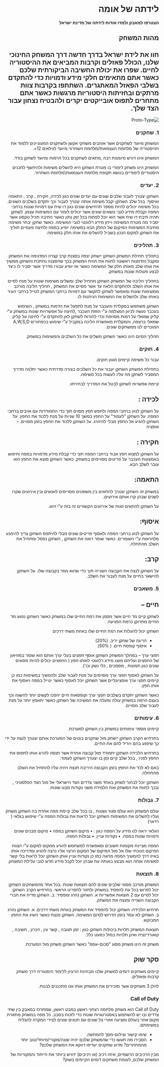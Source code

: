 <div dir='rtl' lang='he'>

# לידתה של אומה

**הצטרפו למאבק ולמדו אודות לידתה של מדינת ישראל**

## מהות המשחק
חוו את לידת ישראל בדרך חדשה דרך המשחק החינוכי שלנו, הכולל פאזלים וקרבות המביאים את ההיסטוריה לחיים.
שפרו את יכולת החשיבה הביקורתית שלכם כאשר אתם מתאימים חלקי מידע ודמויות כדי להתקדם בשלבי הפאזל המאתגרים.
השתתפו בקרבות צוות מרתקים ובחזיתות היסטוריות מרגשות כאשר אתם מתחרים לתפוס אובייקטים יקרים ולהבטיח נצחון עבור הצד שלך.
---
 ![Proto-Type](https://user-images.githubusercontent.com/74235390/226592674-b61ac60d-99d7-49a2-9a69-e9ba9cb210a5.jpg)


### 1. שחקנים
<p>
המשחק מיועד לשחקנים אשר אוהבים משחקי אקשן ולשחקנים המעוניינים ללמוד את ההיסטוריה של מלחמת העצמאות/מלחמת השחרור מיועד לגילאים 12+.
</p>
<p>
המשחק אינו דורש מיומנות רבה ,מתאים לשחקנים בכל הרמות ומיועד לשחקן בודד.
</p>
<p>
המשחק הינו משחק לימודי בו מטרת השחקן היא להשלים משימות ולהיחשף לתכנים היסטוריים לימודיים בנושא תקופת מלחמת העצמאות\מלחמת השחרור.
</p>



### 2.	יעדים
השחקן יצטרך לעבור שלבים שונים עם יעדים שונים כגון לכידה, חקירה , קרב , התאמה ואיסוף.
בכל שלב השחקן יקבל משימה אותה יצטרך לעבור וכך יתקדם בשלבים השונים.
בכל משימה יכולים להיות מספר תרחישים שונים כגון דו שיח עם דמויות שונות ברחבי המפה וקבלת מידע לגבי נושאים שונים אשר יכולים לעזור עם המשימות עצמן.
לשחקן תהיה תיבת דו שיח אשר הוא יוכל לפתוח בכל זמן נתון כאשר התיבה תכיל טקסט אשר יסביר מה מטרת המשימה וייתן מידע רלוונטי לגבי המשימה.
כאשר שחקן יבחר משימה מתיבת המשימות המיקום של החלק הבא במשימה יופיע במפה ולחיצה פעמיים תוליך את השחקן למקום הנכון בשביל להשלים את אותו חלק במשימה.


### 3.	תהליכים
<p>
בתהליך תחילת המשחק השחקן יישחק יצפה בסצנת קרב קצרה המדגימה את המשחק ומקבל הזדמנות ראשונה לחוות את חווית המשחק בכך שהסצנה נחתכת והשחקן ממשיך את אותו שלב מאותו חלק של המשימה כאשר אז יופיע עבורו מדריך אשר יסביר לו כיצד לבצע פעולות שונות במשחק.
</p>
<p>
בתהליך הליבה של המשחק השחקן מתחיל שלב ומשלים משימות שונות על מנת לסיים את אותו השלב ולהתקדם הלאה עד אשר מסיים את המשחק , תהליך הליבה מורכב ממשימות שונות ומאפשר לשחקן לתקשר עם דמויות ברחבי המשחק לטייל ברחבי העיר באותו שלב ולהשלים את המשימות הניתנות לו.
</p>
<p>
השחקן משתמש במקלדת והעכבר על מנת לתפעל את הדמות במשחק , השימוש בעכבר נעשה לכיוון המצלמה ע"י הוזזת העכבר ,לחיצה על אפשרויות שונות במשחק ע"י קליק שמאלי על דמות מסוימת וכדי להורות לשחקן לאן להתקדם ע"י לחיצה על קליק שמאלי ברצפה, והמקלדת מאפשרת הליכה במקביל ע"י שימוש בכפתורים A,W,S,D המוכרים לנו ממשחקים שונים.
</p>
<p>
תהליך הסיום הינו כאשר השחקן משלים את כל השלבים והמשימות במשחק.
</p>





### 4.	חוקים
<p>
עבור כל משימה קיימים מגוון חוקים.
</p>
<p>
בתחילת המשחק השחקן יעבור את כל השלבים בצורה סדרתית כאשר יתלווה מדריך המסביר לשחקן מה עליו לעשות בכל משימה.
</p>
<p>
קיימת אפשרות לשחקן לבטל את המדריך לבחירתו.
</p>


## לכידה :  

על השחקן לנוע ברחבי המפה ולחפש חפץ מסוים תוך כדי התמודדות עם אויבים ברחבי המפה.
על השחקן "לעמוד" על החפץ במשך 10 שניות על מנת ללכוד את החפץ.
על השחקן להגיע אל החפץ מבלי להיהרג.
על השחקן ללכוד את החפץ בזמן מסויים. – אופציה

## חקירה : 
על השחקן למצוא חפץ אבוד ברחבי המפה תוך כדי קבלת מידע מדמויות במפה וחיפוש באמצעות העכבר על פריטים מסויימים במשחק.
כאשר השחקן מוצא את החפץ הוא עובר לשלב הבא.

## התאמה: 
במשחק זה השחקן יצטרך להתאים בין משפטים מסויימים לאנשים ובין אירועים שקרו לשנים שבהן קרו אותם אירועים.

על השחקן להתאים זוגות של אירועים הקשורים זה בזה ע"י זיווג.

## איסוף:
על השחקן לנוע ברחבי המפה ולאסוף פריטים שונים מבלי להיתפס
השחקן צריך להימנע מלהראות ע"י השומרים.
כאשר שומר רואה את השחקן , השחקן נפסל ומתחיל את השלב מהתחלה.

## קרב:
על השחקן לנצח את הקבוצה השנייה תוך כדי שהוא נעזר בקבוצה שלו. 
על השחקן להישאר בחיים על מנת לעבור את השלב.








### 5.	משאבים
## חיים – 
<p>
לשחקן קיים מד חיים אשר מסמן את רמת החיים שלו במשחק כאשר השחקן נפגע מד החיים מתרוקן כרמת הפגיעה.
</p>
<p>
השחקן יכול להעלות את רמת החיים שלו באחת משתי דרכים 
</p>

* הריגה של שחקן יריב. (20%)
* איסוף קופסת חיים. ( 50%)

<p>
חפצי ערך – במהלך המשחק השחקן אוסף חפצים בעלי ערך אותם הוא שומר במוזיאון של החפצים ועליהם מוצג מידע רלוונטי לאותו חפץ ( החפצים יכולים להיות מסוגים שונים כגון תמונות , מסמכים , כלי נשק וכו').
</p>
<p>
על השחקן לאסוף חפצי ערך מסוימים על מנת לעבור שלב ולהמשיך במשימות 
כמו כן קיימים חפצי ערך אופציונליים אשר השחקן יוכל לאסוף כאשר יטייל במפה ויאסוף את אותו חפץ.
</p>
<p>
כאשר השחקן יתקדם בשלבים חפצי ערך וקופסאות חיים יהפכו לקשים יותר להשגה וכך בעצם הרמה במשחק  עולה ומעלה את המשיכה של השחקן כאשר יתאמץ יותר על מנת לעבור שלב מסויים.
</p>


### 6.	עימותים
<p>
קיימים מספר עימותים במשחק בין השחקן למערכת.
</p>
<p>
בתרחיש הקרב השחקן יישחק מול שחקנים בוטים של המערכת אותם יצטרך לנצח על ידי כך שיפגע בהם ויוריד להם את החיים.
</p>
<p>
בתרחיש הלכידה השחקן יתמודד מול קבוצה אחרת אשר תנסה להרוג אותו לתפוס את החפץ לפניו , בכל שלב קיים זמן בו יצטרך השחקן לעמוד.
</p>
<p>
באם לא לכד את החפץ בזמן הקבוצה היריבה תנצח ויהיה עליו להתחיל את השלב מהתחלה.
</p>
<p>
השחקן יוכל לבחור לשחק באחד משני צדדים הצד הישראלי אל מול הצד הפלסטיני , ובכך לחוות את המשחק ואת הלמידה משני נקודות מבט שונות.
</p>

### 7.	גבולות
עולם המשחק הוא עולם סגור ושטוח , בו בכל שלב קיימת מפה אחרת בה השחקן משחק ועליו להשלים את המשימות השחקן יוכל לראות את גבולות המפה ע"י שימוש בגלאי ( רדאר)

הגלאי יראה לנו מידע על המפה כגון : 
•	מיקום השחקן במפה 
•	מיקום מבנים שונים ודמויות שונות במפה.
•	נקודות עניין.
•	גבולות המפה.

המפה מציינת מקומות חשובים ומאפשרת למשתמש להגיע ממקום למקום ע"י הצגת המיקום הנוכחי שלו אל מול המיקום של המקום הרצוי אליו נרצה להגיע ומדריכה אותו באיזו דרך להמשיך המפה מראה כמו כן נקודות עניין אותן השחקן יוכל לראות בלי קשר למשימה אותה הוא מבצע באותה עת שבהן יוכל לקבל מידע חדש לגבי עלילת המשחק.



### 8.	תוצאות
המשחק מורכב מסוגי שלבים שונים להם תוצאות שונות.
בכל אחד מהמשחקים השחקן יכול לפרוש בכל עת להפסיד במשחק ולחזור לתפריט הראשי.
בתרחיש הקרב השחקן יכול לסיים עם 2 תוצאות אפשריות 
א.	השחקן נהרג ומפסיד.
ב.	השחקן מדיח את חברי הקבוצה השנייה ומנצח את המשחק.

תרחיש הלכידה:
השחקן יכול להפסיד את המשחק באחת משתי דרכים.
א.	השחקן נהרג
ב.	השחקן לא עמד בזמן הדרוש לסיום המשימה.
השחקן מנצח כאשר השיג את החפץ המבוקש.

תוצאות המשחק תלויות ביכולות השחקן כגון : זמן תגובה , קשר עין , זיכרון , חשיבה , קואורדינציה ואינן תלויות במזל כמעט כלל.

משחק זה הינו משחק מסוג "סכום-אפס" כאשר השחקן משחק מול המערכת.


 


## סקר שוק

 קיימים משחקים דומים למשחק שלנו מבחינת הרעיון ללימוד היסטוריה דרך משחק קרבות ופאזלים.
 
 להלן 3 משחקים אשר מזכירים את המשחק אותו אנו מתכננים לבנות. 
 
### Call of Duty
Call of Duty הוא משחק מלחמה רצחני ראשון במבט ראשון, שמתרכז במאבק בין שתי צדדים ובו יש להשתמש באסטרטגיות שונות כדי לזכות בסבב. 
 כל מפה במשחק מתארת מקום אחר בעולם ומציעה אזורי צל שונים עם תנאים שונים לצידי המקרה להצליח במשימתם. 

 * שימו קישור וצילום-מסך להמחשה.
* הסבירו מה תעשו כדי שהמשחק שלכם יהיה שונה/מקורי/מיוחד/טוב יותר מהמתחרים?  מדוע שחקנים יעדיפו דווקא את המשחק שלכם?

מבין הרכיבים הרשמיים, 
איזה רכיב (או רכיבים) ידגיש ביותר את הייחוד והמקוריות של המשחק שלכם, לעומת משחקים דומים הקיימים בשוק?


</div>

